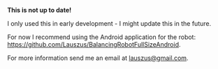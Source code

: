 __This is not up to date!__

I only used this in early development - I might update this in the future.

For now I recommend using the Android application for the robot: <https://github.com/Lauszus/BalancingRobotFullSizeAndroid>.

For more information send me an email at <lauszus@gmail.com>.